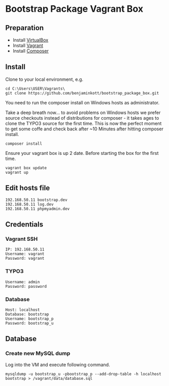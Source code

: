 # Bootstrap Package Vagrant Box #

## Preparation ##

- Install [VirtualBox](https://www.virtualbox.org/wiki/Downloads)
- Install [Vagrant](http://www.vagrantup.com/downloads.html)
- Install [Composer](https://getcomposer.org/download/)

## Install ##

Clone to your local environment, e.g.

```
cd C:\Users\USER\Vagrants\
git clone https://github.com/benjaminkott/bootstrap_package_box.git
```

You need to run the composer install on Windows hosts as administrator.

Take a deep breath now... to avoid problems on Windows hosts we prefer source 
checkouts instead of distributions for composer - it takes ages to clone the TYPO3 source
for the first time. This is now the perfect moment to get some coffe and check back after
~10 Minutes after hitting composer install.

```
composer install
```

Ensure your vagrant box is up 2 date. Before starting the box for the first time.

```
vagrant box update
vagrant up
```

## Edit hosts file ##

```
192.168.50.11 bootstrap.dev
192.168.50.11 log.dev
192.168.50.11 phpmyadmin.dev
```

## Credentials ##

### Vagrant SSH ###

```
IP: 192.168.50.11
Username: vagrant
Password: vagrant
```

### TYPO3 ###

```
Username: admin
Password: password
```

### Database ###

```
Host: localhost
Database: bootstrap
Username: bootstrap_p
Password: bootstrap_u
```

## Database ##

### Create new MySQL dump ###

Log into the VM and execute following command.

```
mysqldump -u bootstrap_u -pbootstrap_p --add-drop-table -h localhost bootstrap > /vagrant/data/database.sql
```
